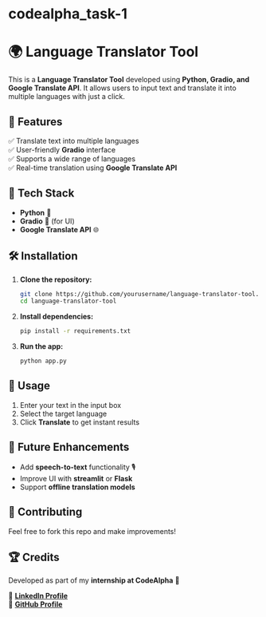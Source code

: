 # codealpha_task-1
# 🌍 Language Translator Tool  

This is a **Language Translator Tool** developed using **Python, Gradio, and Google Translate API**. It allows users to input text and translate it into multiple languages with just a click.  

## 🚀 Features  
✅ Translate text into multiple languages  
✅ User-friendly **Gradio** interface  
✅ Supports a wide range of languages  
✅ Real-time translation using **Google Translate API**  

## 📌 Tech Stack  
- **Python** 🐍  
- **Gradio** 🎨 (for UI)  
- **Google Translate API** 🌐  

## 🛠 Installation  
1. **Clone the repository:**  
   ```bash
   git clone https://github.com/yourusername/language-translator-tool.git
   cd language-translator-tool
   ```
2. **Install dependencies:**  
   ```bash
   pip install -r requirements.txt
   ```
3. **Run the app:**  
   ```bash
   python app.py
   ```

## 📌 Usage  
1. Enter your text in the input box  
2. Select the target language  
3. Click **Translate** to get instant results  

## 🎯 Future Enhancements  
- Add **speech-to-text** functionality 🎙️  
- Improve UI with **streamlit** or **Flask**  
- Support **offline translation models**  

## 🤝 Contributing  
Feel free to fork this repo and make improvements!  

## 🏆 Credits  
Developed as part of my **internship at CodeAlpha** 🚀  

🔗 **[LinkedIn Profile](https://www.linkedin.com/in/laraib-irfan-796340260/)**  
🔗 **[GitHub Profile](https://github.com/laraibirfan2004)**  
